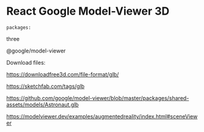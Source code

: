 # React Google Model-Viewer 3D

`packages:`

three

@google/model-viewer

<script type="module" src="https://unpkg.com/@google/model-viewer/dist/model-viewer.min.js"></script>

Download files:

https://downloadfree3d.com/file-format/glb/

https://sketchfab.com/tags/glb

https://github.com/google/model-viewer/blob/master/packages/shared-assets/models/Astronaut.glb

https://modelviewer.dev/examples/augmentedreality/index.html#sceneViewer

